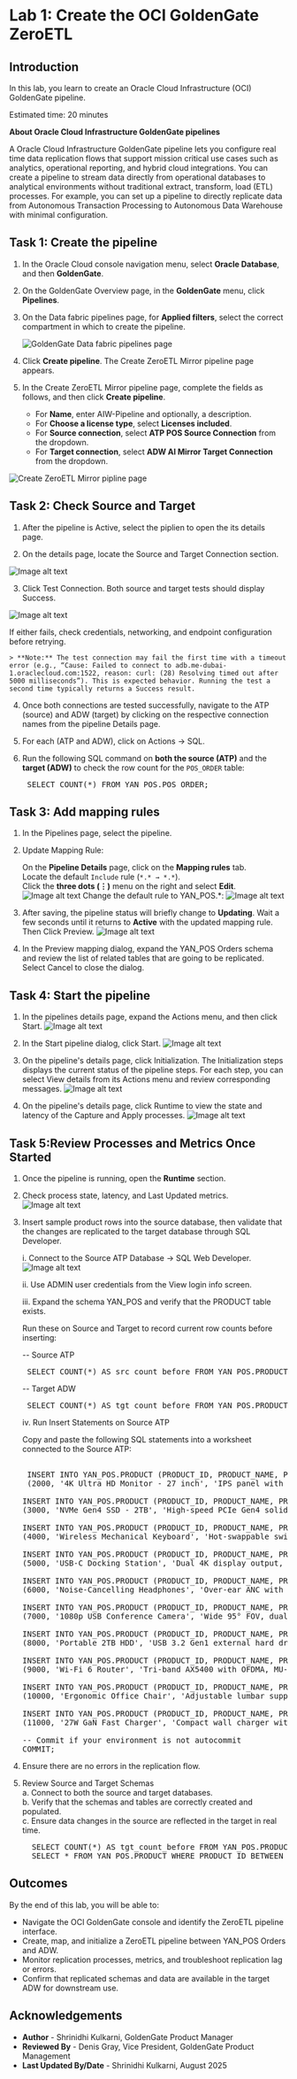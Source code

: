 # Lab 1: Create the OCI GoldenGate ZeroETL

## Introduction
In this lab, you learn to create an Oracle Cloud Infrastructure (OCI) GoldenGate pipeline.

Estimated time: 20 minutes

**About Oracle Cloud Infrastructure GoldenGate pipelines**

A Oracle Cloud Infrastructure GoldenGate pipeline lets you configure real time data replication flows that support mission critical use cases such as analytics, operational reporting, and hybrid cloud integrations. You can create a pipeline to stream data directly from operational databases to analytical environments without traditional extract, transform, load (ETL) processes. For example, you can set up a pipeline to directly replicate data from Autonomous Transaction Processing to Autonomous Data Warehouse with minimal configuration.

## Task 1: Create the pipeline

1. In the Oracle Cloud console navigation menu, select **Oracle Database**, and then **GoldenGate**. 

2. On the GoldenGate Overview page, in the **GoldenGate** menu, click **Pipelines**.

3. On the Data fabric pipelines page, for **Applied filters**, select the correct compartment in which to create the pipeline.

	![GoldenGate Data fabric pipelines page](images/ZeroETL_Pipeline_1.png " ")

4. Click **Create pipeline**. The Create ZeroETL Mirror pipeline page appears. 

5. In the Create ZeroETL Mirror pipeline page, complete the fields as follows, and then click **Create pipeline**.

   * For **Name**, enter AIW-Pipeline and optionally, a description.
   * For **Choose a license type**, select **Licenses included**.
   * For **Source connection**, select **ATP POS Source Connection** from the dropdown.
   * For **Target connection**, select **ADW AI Mirror Target Connection** from the dropdown.

  ![Create ZeroETL Mirror pipline page](images/ZeroETL_Pipeline_2.png " ")

## Task 2: Check Source and Target

1. After the pipeline is Active, select the piplien to open the its details page.

2. On the details page, locate the Source and Target Connection section.

  ![Image alt text](images/ZeroETL_Pipeline_3.png)

3. Click Test Connection. Both source and target tests should display Success.

  ![Image alt text](images/ZeroETL_Pipeline_4.png)

  If either fails, check credentials, networking, and endpoint configuration before retrying.

    > **Note:** The test connection may fail the first time with a timeout error (e.g., “Cause: Failed to connect to adb.me-dubai-1.oraclecloud.com:1522, reason: curl: (28) Resolving timed out after 5000 milliseconds”). This is expected behavior. Running the test a second time typically returns a Success result.

4. Once both connections are tested successfully, navigate to the ATP (source) and ADW (target) by clicking on the respective connection names from the pipeline Details page.

5. For each (ATP and ADW), click on Actions → SQL.

6. Run the following SQL command on **both the source (ATP)** and the **target (ADW)** to check the row count for the `POS_ORDER` table:  

    <pre> SELECT COUNT(*) FROM YAN_POS.POS_ORDER; </pre>

## Task 3: Add mapping rules

1. In the Pipelines page, select the pipeline.

2. Update Mapping Rule:
 
   On the **Pipeline Details** page, click on the **Mapping rules** tab.  
   Locate the default `Include` rule (`*.* → *.*`).  
   Click the **three dots (⋮)** menu on the right and select **Edit**. 
   ![Image alt text](images/ZeroETL_Pipeline_5.png) 
   Change the default rule to YAN_POS.*: 
   ![Image alt text](images/ZeroETL_Pipeline_6.png) 


3. After saving, the pipeline status will briefly change to **Updating**. Wait a few seconds until it returns to **Active** with the updated mapping rule. Then Click Preview.
![Image alt text](images/ZeroETL_Pipeline_7.png) 

4. In the Preview mapping dialog, expand the YAN_POS Orders schema and review the list of related tables that are going to be replicated. Select Cancel to close the dialog. 


## Task 4: Start the pipeline

1. In the pipelines details page, expand the Actions menu, and then click Start.
![Image alt text](images/ZeroETL_Pipeline_9.png) 

2. In the Start pipeline dialog, click Start.
![Image alt text](images/ZeroETL_Pipeline_10.png) 

3. On the pipeline's details page, click Initialization. The Initialization steps displays the current status of the pipeline steps. For each step, you can select View details from its Actions menu and review corresponding messages.
![Image alt text](images/ZeroETL_Pipeline_11.png) 

4. On the pipeline's details page, click Runtime to view the state and latency of the Capture and Apply processes.
![Image alt text](images/ZeroETL_Pipeline_12.png) 

## Task 5:Review Processes and Metrics Once Started
1. Once the pipeline is running, open the **Runtime** section.  
2. Check process state, latency, and Last Updated metrics.
![Image alt text](images/ZeroETL_Pipeline_Runtime.png) 
3. Insert sample product rows into the source database, then validate that the changes are replicated to the target database through SQL Developer.    

   i.   Connect to the Source ATP Database -> SQL Web Developer.
   ![Image alt text](images/ZeroETL_Pipeline_13.png) 
   
   ii.  Use ADMIN user credentials from the View login info screen.
   
   iii. Expand the schema YAN_POS and verify that the PRODUCT table exists.

   Run these on Source and Target to record current row counts before inserting:
   
    -- Source ATP
     <pre> SELECT COUNT(*) AS src_count_before FROM YAN_POS.PRODUCT; </pre>

     -- Target ADW
     <pre> SELECT COUNT(*) AS tgt_count_before FROM YAN_POS.PRODUCT; </pre>

  
      iv.  Run Insert Statements on Source ATP

    Copy and paste the following SQL statements into a worksheet connected to the Source ATP:
   

     <pre> 
    INSERT INTO YAN_POS.PRODUCT (PRODUCT_ID, PRODUCT_NAME, PRODUCT_DESCRIPTION, PRICE, COST, ACTIVE) VALUES
    (2000, '4K Ultra HD Monitor - 27 inch', 'IPS panel with 3840x2160 resolution, HDR10, 144Hz refresh rate, and USB-C connectivity.', 399.99, 245.00, 'Y');

   INSERT INTO YAN_POS.PRODUCT (PRODUCT_ID, PRODUCT_NAME, PRODUCT_DESCRIPTION, PRICE, COST, ACTIVE) VALUES
   (3000, 'NVMe Gen4 SSD - 2TB', 'High-speed PCIe Gen4 solid-state drive, 7,000 MB/s read, 6,850 MB/s write speeds.', 229.99, 142.75, 'Y');

   INSERT INTO YAN_POS.PRODUCT (PRODUCT_ID, PRODUCT_NAME, PRODUCT_DESCRIPTION, PRICE, COST, ACTIVE) VALUES
   (4000, 'Wireless Mechanical Keyboard', 'Hot-swappable switches, compact 75% layout, Bluetooth + 2.4GHz with PBT keycaps.', 129.50, 68.20, 'Y');

   INSERT INTO YAN_POS.PRODUCT (PRODUCT_ID, PRODUCT_NAME, PRODUCT_DESCRIPTION, PRICE, COST, ACTIVE) VALUES
   (5000, 'USB-C Docking Station', 'Dual 4K display output, 100W PD, Gigabit Ethernet, 6x USB ports.', 189.00, 112.40, 'Y');

   INSERT INTO YAN_POS.PRODUCT (PRODUCT_ID, PRODUCT_NAME, PRODUCT_DESCRIPTION, PRICE, COST, ACTIVE) VALUES
   (6000, 'Noise-Cancelling Headphones', 'Over-ear ANC with 30-hour battery life and multi-point pairing.', 249.99, 135.00, 'Y');

   INSERT INTO YAN_POS.PRODUCT (PRODUCT_ID, PRODUCT_NAME, PRODUCT_DESCRIPTION, PRICE, COST, ACTIVE) VALUES
   (7000, '1080p USB Conference Camera', 'Wide 95° FOV, dual mics, low-light enhancement, privacy shutter.', 89.95, 41.30, 'Y');

   INSERT INTO YAN_POS.PRODUCT (PRODUCT_ID, PRODUCT_NAME, PRODUCT_DESCRIPTION, PRICE, COST, ACTIVE) VALUES
   (8000, 'Portable 2TB HDD', 'USB 3.2 Gen1 external hard drive, shock-resistant enclosure.', 79.99, 49.10, 'Y');

   INSERT INTO YAN_POS.PRODUCT (PRODUCT_ID, PRODUCT_NAME, PRODUCT_DESCRIPTION, PRICE, COST, ACTIVE) VALUES
   (9000, 'Wi-Fi 6 Router', 'Tri-band AX5400 with OFDMA, MU-MIMO, and WPA3 security.', 169.00, 98.75, 'Y');

   INSERT INTO YAN_POS.PRODUCT (PRODUCT_ID, PRODUCT_NAME, PRODUCT_DESCRIPTION, PRICE, COST, ACTIVE) VALUES
   (10000, 'Ergonomic Office Chair', 'Adjustable lumbar support, breathable mesh back, tilt lock.', 299.00, 165.00, 'N');

   INSERT INTO YAN_POS.PRODUCT (PRODUCT_ID, PRODUCT_NAME, PRODUCT_DESCRIPTION, PRICE, COST, ACTIVE) VALUES
   (11000, '27W GaN Fast Charger', 'Compact wall charger with USB-C PD and foldable prongs.', 34.99, 12.60, 'Y');

   -- Commit if your environment is not autocommit
   COMMIT;
   </pre>

4. Ensure there are no errors in the replication flow.  
5. Review Source and Target Schemas  
  a. Connect to both the source and target databases.  
  b. Verify that the schemas and tables are correctly created and populated.  
  c. Ensure data changes in the source are reflected in the target in real time.
     <pre>
     SELECT COUNT(*) AS tgt_count_before FROM YAN_POS.PRODUCT; 
     SELECT * FROM YAN_POS.PRODUCT WHERE PRODUCT_ID BETWEEN 2000 AND 11000; </pre>

## Outcomes
By the end of this lab, you will be able to:
* Navigate the OCI GoldenGate console and identify the ZeroETL pipeline interface.  
* Create, map, and initialize a ZeroETL pipeline between YAN_POS Orders and ADW.  
* Monitor replication processes, metrics, and troubleshoot replication lag or errors.  
* Confirm that replicated schemas and data are available in the target ADW for downstream use.  

## Acknowledgements
* **Author** - Shrinidhi Kulkarni, GoldenGate Product Manager
* **Reviewed By**  - Denis Gray,  Vice President, GoldenGate Product Management
* **Last Updated By/Date** - Shrinidhi Kulkarni, August 2025